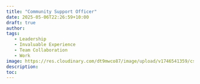 ```yaml
---
title: "Community Support Officer"
date: 2025-05-06T22:26:59+10:00
draft: true
author:
tags:
   - Leadership
   - Invaluable Experience
   - Team Collaboration
   - Work
image: https://res.cloudinary.com/dt9mwco87/image/upload/v1746541359/cso_nmowgj.jpg
description:
toc:
--- 
```


<!-- --- hugo theme archetype:
title: "Cso"
date: 2025-05-06T22:26:59+10:00
draft: true
author:
tags:
image:
description:
toc:
--- -->